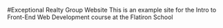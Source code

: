 #Exceptional Realty Group Website
This is an example site for the Intro to Front-End Web Development course at the Flatiron School